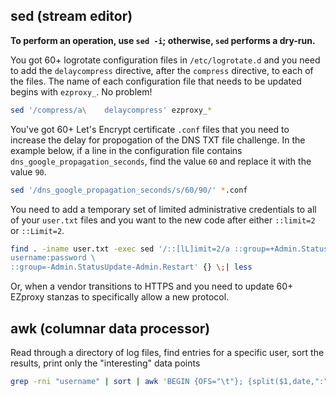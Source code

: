 ## sed (stream editor)
**To perform an operation, use `sed -i`; otherwise, `sed` performs a dry-run.**  

You got 60+ logrotate configuration files in `/etc/logrotate.d` and you need to add the `delaycompress` directive, after the `compress` directive, to each of the files. The name of each configuration file that needs to be updated begins with `ezproxy_`. No problem!

```bash
sed '/compress/a\    delaycompress' ezproxy_*
```

You've got 60+ Let's Encrypt certificate `.conf` files that you need to increase
the delay for propogation of the DNS TXT file challenge. In the example below,
if a line in the configuration file contains `dns_google_propagation_seconds`,
find the value `60` and replace it with the value `90`.

```bash
sed '/dns_google_propagation_seconds/s/60/90/' *.conf
```

You need to add a temporary set of limited administrative credentials to all of
your `user.txt` files and you want to the new code after either `::limit=2` or
`::Limit=2`.

```bash
find . -iname user.txt -exec sed '/::[lL]imit=2/a ::group=+Admin.StatusUpdate+Admin.Restart \
username:password \
::group=-Admin.StatusUpdate-Admin.Restart' {} \;| less
``` 

Or, when a vendor transitions to HTTPS and you need to update 60+ EZproxy stanzas to specifically allow a new protocol.

## awk (columnar data processor)

Read through a directory of log files, find entries for a specific user, sort the results, print only the "interesting" data points

```bash
grep -rni "username" | sort | awk 'BEGIN {OFS="\t"}; {split($1,date,":"); print date[3], $2, $3, $4}'
```

